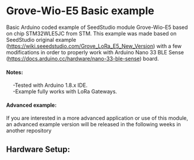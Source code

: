 # Grove-Wio-E5 Basic example
Basic Arduino coded example of SeedStudio module Grove-Wio-E5 based on chip STM32WLE5JC from STM. 
This example was made based on SeedStudio original example (https://wiki.seeedstudio.com/Grove_LoRa_E5_New_Version) with a few modifications in order to properly work with Arduino Nano 33 BLE Sense (https://docs.arduino.cc/hardware/nano-33-ble-sense) board.
#### Notes:
  &emsp; -Tested with Arduino 1.8.x IDE.\
  &emsp; -Example fully works with LoRa Gateways.
#### Advanced example:
If you are interested in a more advanced application or use of this module, an advanced example version will be released in the following weeks in another repository
## Hardware Setup:
